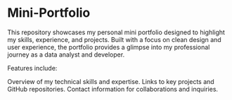 # Mini-Portfolio
This repository showcases my personal mini portfolio designed to highlight my skills, experience, and projects. Built with a focus on clean design and user experience, the portfolio provides a glimpse into my professional journey as a data analyst and developer.

Features include:

Overview of my technical skills and expertise.
Links to key projects and GitHub repositories.
Contact information for collaborations and inquiries.
